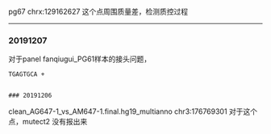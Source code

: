 ### 
pg67 chrx:129162627  这个点周围质量差，检测质控过程

---
### 20191207
对于panel fanqiugui_PG61样本的接头问题，
```
TGAGTGCA + 


### 20191206 
```
clean_AG647-1_vs_AM647-1.final.hg19_multianno chr3:176769301 
对于这个点，mutect2 没有报出来
```